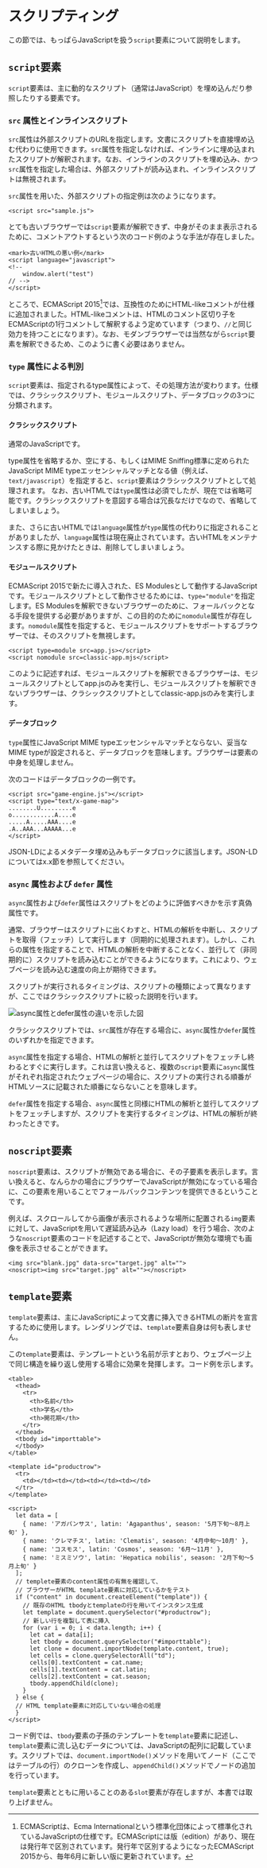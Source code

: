# スクリプティング

この節では、もっぱらJavaScriptを扱う`script`要素について説明をします。

## `script`要素

`script`要素は、主に動的なスクリプト（通常はJavaScript）を埋め込んだり参照したりする要素です。
<!-- spec: 4.12.1 -->

### `src` 属性とインラインスクリプト

`src`属性は外部スクリプトのURLを指定します。文書にスクリプトを直接埋め込む代わりに使用できます。`src`属性を指定しなければ、インラインに埋め込まれたスクリプトが解釈されます。なお、インラインのスクリプトを埋め込み、かつ`src`属性を指定した場合は、外部スクリプトが読み込まれ、インラインスクリプトは無視されます。

`src`属性を用いた、外部スクリプトの指定例は次のようになります。

```
<script src="sample.js">
```

とても古いブラウザーでは`script`要素が解釈できず、中身がそのまま表示されるために、コメントアウトするという次のコード例のような手法が存在しました。

```
<mark>古いHTMLの悪い例</mark>
<script language="javascript">
<!--
    window.alert("test")
// -->
</script>
```

ところで、ECMAScript 2015[^1]では、互換性のためにHTML-likeコメントが仕様に追加されました。HTML-likeコメントは、HTMLのコメント区切り子をECMAScriptの1行コメントして解釈するよう定めています（つまり、`//`と同じ効力を持つことになります）。なお、モダンブラウザーでは当然ながら`script`要素を解釈できるため、このように書く必要はありません。

[^1]: ECMAScriptは、Ecma Internationalという標準化団体によって標準化されているJavaScriptの仕様です。ECMAScriptには版（edition）があり、現在は発行年で区別されています。発行年で区別するようになったECMAScript 2015から、毎年6月に新しい版に更新されています。

<!--mark class="comment">何かセキュリティ関連で言うべきことがあれば、追加する</mark-->

### `type` 属性による判別

`script`要素は、指定されるtype属性によって、その処理方法が変わります。仕様では、クラシックスクリプト、モジュールスクリプト、データブロックの3つに分類されます。

#### クラシックスクリプト

通常のJavaScriptです。

type属性を省略するか、空にする、もしくはMIME Sniffing標準に定められたJavaScript MIME typeエッセンシャルマッチとなる値（例えば、`text/javascript`）を指定すると、`script`要素はクラシックスクリプトとして処理されます。
なお、古いHTMLでは`type`属性は必須でしたが、現在では省略可能です。クラシックスクリプトを意図する場合は冗長なだけでなので、省略してしまいましょう。

また、さらに古いHTMLでは`language`属性が`type`属性の代わりに指定されることがありましたが、`language`属性は現在廃止されています。古いHTMLをメンテナンスする際に見かけたときは、削除してしまいましょう。

#### モジュールスクリプト

ECMAScript 2015で新たに導入された、ES Modulesとして動作するJavaScriptです。モジュールスクリプトとして動作させるためには、`type="module"`を指定します。ES Modulesを解釈できないブラウザーのために、フォールバックとなる手段を提供する必要がありますが、この目的のために`nomodule`属性が存在します。`nomodule`属性を指定すると、モジュールスクリプトをサポートするブラウザーでは、そのスクリプトを無視します。

```
<script type=module src=app.js></script>
<script nomodule src=classic-app.mjs</script>
```

このように記述すれば、モジュールスクリプトを解釈できるブラウザーは、モジュールスクリプトとしてapp.jsのみを実行し、モジュールスクリプトを解釈できないブラウザーは、クラシックスクリプトとしてclassic-app.jsのみを実行します。

#### データブロック

`type`属性にJavaScript MIME typeエッセンシャルマッチとならない、妥当なMIME typeが設定されると、データブロックを意味します。ブラウザーは要素の中身を処理しません。

<!--
スペックから例を持ってくるべきか、
https://ginpen.com/2011/12/22/built-any-data/
こんな感じのそれっぽいスクリプトもどきも書くべきか。
-->
<!--コードはspecからのコピー-->

次のコードはデータブロックの一例です。

```
<script src="game-engine.js"></script>
<script type="text/x-game-map">
........U.........e
o............A....e
.....A.....AAA....e
.A..AAA...AAAAA...e
</script>
```

JSON-LDによるメタデータ埋め込みもデータブロックに該当します。JSON-LDについてはx.x節を参照してください。<!-- どこで説明？ -->

### `async` 属性および `defer` 属性

`async`属性および`defer`属性はスクリプトをどのように評価すべきかを示す真偽属性です。

通常、ブラウザーはスクリプトに出くわすと、HTMLの解析を中断し、スクリプトを取得（フェッチ）して実行します（同期的に処理されます）。しかし、これらの属性を指定することで、HTMLの解析を中断することなく、並行して（非同期的に）スクリプトを読み込むことができるようになります。これにより、ウェブページを読み込む速度の向上が期待できます。

スクリプトが実行されるタイミングは、スクリプトの種類によって異なりますが、ここではクラシックスクリプトに絞った説明を行います。

![async属性とdefer属性の違いを示した図](https://html.spec.whatwg.org/images/asyncdefer.svg)

<!--要日本語化？-->

クラシックスクリプトでは、`src`属性が存在する場合に、`async`属性か`defer`属性のいずれかを指定できます。

`async`属性を指定する場合、HTMLの解析と並行してスクリプトをフェッチし終わるとすぐに実行します。これは言い換えると、複数の`script`要素に`async`属性がそれぞれ指定されたウェブページの場合に、スクリプトの実行される順番がHTMLソースに記載された順番にならないことを意味します。

`defer`属性を指定する場合、`async`属性と同様にHTMLの解析と並行してスクリプトをフェッチしますが、スクリプトを実行するタイミングは、HTMLの解析が終わったときです。<!-- `DOMContentLoaded`に触れる？ -->

<!-- 超速本P.102あたりも参照 -->

## `noscript`要素

`noscript`要素は、スクリプトが無効である場合に、その子要素を表示します。言い換えると、なんらかの場合にブラウザーでJavaScriptが無効になっている場合に、この要素を用いることでフォールバックコンテンツを提供できるということです。

例えば、スクロールしてから画像が表示されるような場所に配置される`img`要素に対して、JavaScriptを用いて遅延読み込み（Lazy load）を行う場合、次のような`noscript`要素のコードを記述することで、JavaScriptが無効な環境でも画像を表示させることができます。

```
<img src="blank.jpg" data-src="target.jpg" alt="">
<noscript><img src="target.jpg" alt=""></noscript>
```

## `template`要素

`template`要素は、主にJavaScriptによって文書に挿入できるHTMLの断片を宣言するために使用します。レンダリングでは、`template`要素自身は何も表しません。

この`template`要素は、テンプレートという名前が示すとおり、ウェブページ上で同じ構造を繰り返し使用する場合に効果を発揮します。コード例を示します。

```
<table>
  <thead>
    <tr>
      <th>名前</th>
      <th>学名</th>
      <th>開花期</th>
    </tr>
  </thead>
  <tbody id="importtable">
  </tbody>
</table>

<template id="productrow">
  <tr>
    <td></td><td></td><td></td><td></td>
  </tr>
</template>

<script>
  let data = [
    { name: 'アガパンサス', latin: 'Agapanthus', season: '5月下旬～8月上旬' },
    { name: 'クレマチス', latin: 'Clematis', season: '4月中旬～10月' },
    { name: 'コスモス', latin: 'Cosmos', season: '6月～11月' },
    { name: 'ミスミソウ', latin: 'Hepatica nobilis', season: '2月下旬～5月上旬' }
  ];
  // templete要素のcontent属性の有無を確認して、
  // ブラウザーがHTML template要素に対応しているかをテスト
  if ("content" in document.createElement("template")) {
    // 既存のHTML tbodyとtemplateの行を用いてインスタンス生成
    let template = document.querySelector("#productrow");
    // 新しい行を複製して表に挿入
    for (var i = 0; i < data.length; i++) {
      let cat = data[i];
      let tbody = document.querySelector("#importtable");
      let clone = document.importNode(template.content, true);
      let cells = clone.querySelectorAll("td");
      cells[0].textContent = cat.name;
      cells[1].textContent = cat.latin;
      cells[2].textContent = cat.season;
      tbody.appendChild(clone);
    }
  } else {
  // HTML template要素に対応していない場合の処理
  }
</script>
```
<!--
https://developer.mozilla.org/ja/docs/Web/HTML/Element/template
https://dekiru.net/article/12865/
をもとに作成。-->

コード例では、`tbody`要素の子孫のテンプレートを`template`要素に記述し、`template`要素に流し込むデータについては、JavaScriptの配列に記載しています。スクリプトでは、`document.importNode()`メソッドを用いてノード（ここではテーブルの行）のクローンを作成し、`appendChild()`メソッドでノードの追加を行っています。

`template`要素とともに用いることのある`slot`要素が存在しますが、本書では取り上げません。